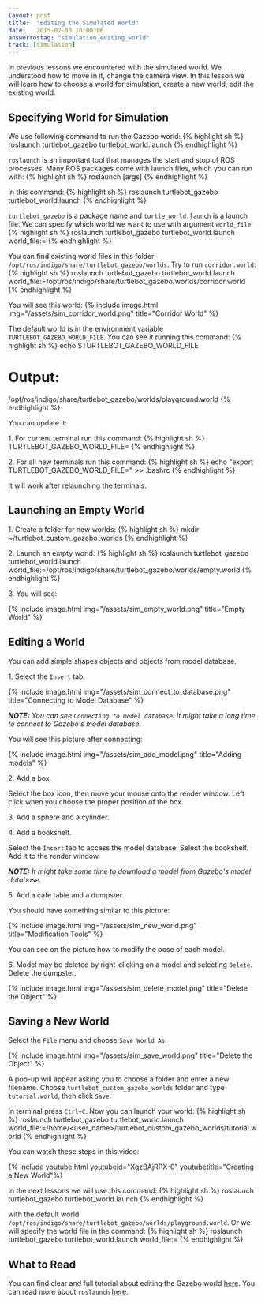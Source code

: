 ```yaml
---
layout: post
title:  "Editing the Simulated World"
date:   2015-02-03 10:00:06
answerrostag: "simulation_editing_world"
track: [simulation]
---
```


In previous lessons we encountered with the simulated world. We understood how
to move in it, change the camera view. In this lesson we will learn how to choose
a world for simulation, create a new world, edit the existing world.

## Specifying World for Simulation

We use following command to run the Gazebo world:
{% highlight sh %}
roslaunch turtlebot_gazebo turtlebot_world.launch
{% endhighlight %}

`roslaunch` is an important tool that manages the start and stop of ROS processes.
Many ROS packages come with launch files, which you can run with:
{% highlight sh %}
roslaunch <package-name> <launch-filename> [args]
{% endhighlight %}

In this command:
{% highlight sh %}
roslaunch turtlebot_gazebo turtlebot_world.launch
{% endhighlight %}

`turtlebot_gazebo` is a package name and `turtle_world.launch` is a launch file.
We can specify which world we want to use with argument `world_file`:
{% highlight sh %}
roslaunch turtlebot_gazebo turtlebot_world.launch world_file:=<full path to the world file>
{% endhighlight %}

You can find existing world files in this folder `/opt/ros/indigo/share/turtlebot_gazebo/worlds`.
Try to run `corridor.world`:
{% highlight sh %}
roslaunch turtlebot_gazebo turtlebot_world.launch world_file:=/opt/ros/indigo/share/turtlebot_gazebo/worlds/corridor.world
{% endhighlight %}

You will see this world:
{% include image.html img="/assets/sim_corridor_world.png" title="Corridor World" %}

The default world is in the environment variable `TURTLEBOT_GAZEBO_WORLD_FILE`.
You can see it running this command:
{% highlight sh %}
echo $TURTLEBOT_GAZEBO_WORLD_FILE
# Output:
/opt/ros/indigo/share/turtlebot_gazebo/worlds/playground.world
{% endhighlight %}

You can update it:

1\. For current terminal run this command:
{% highlight sh %}
TURTLEBOT_GAZEBO_WORLD_FILE=<full path to the world file>
{% endhighlight %}

2\. For all new terminals run this command:
{% highlight sh %}
echo "export TURTLEBOT_GAZEBO_WORLD_FILE=<full path to the world file>" >> .bashrc
{% endhighlight %}

It will work after relaunching the terminals.

## Launching an Empty World

1\. Create a folder for new worlds:
{% highlight sh %}
mkdir ~/turtlebot_custom_gazebo_worlds
{% endhighlight %}

2\. Launch an empty world:
{% highlight sh %}
roslaunch turtlebot_gazebo turtlebot_world.launch world_file:=/opt/ros/indigo/share/turtlebot_gazebo/worlds/empty.world
{% endhighlight %}

3\. You will see:

{% include image.html img="/assets/sim_empty_world.png" title="Empty World" %}

## Editing a World

You can add simple shapes objects and objects from model database.

1\. Select the `Insert` tab.

{% include image.html img="/assets/sim_connect_to_database.png" title="Connecting to Model Database" %}

***NOTE:*** *You can see `Connecting to model database`. It might take a long
time to connect to Gazebo's model database.*

You will see this picture after connecting:

{% include image.html img="/assets/sim_add_model.png" title="Adding models" %}

2\. Add a box.

Select the box icon, then move your mouse onto the render window. Left click
when you choose the proper position of the box.

3\. Add a sphere and a cylinder.

4\. Add a bookshelf.

Select the `Insert` tab to access the model database. Select the bookshelf. Add
it to the render window.

***NOTE:*** *It might take some time to download a model from Gazebo's model
database.*

5\. Add a cafe table and a dumpster.

You should have something similar to this picture:

{% include image.html img="/assets/sim_new_world.png" title="Modification Tools" %}

You can see on the picture how to modify the pose of each model.

6\. Model may be deleted by right-clicking on a model and selecting `Delete`.
Delete the dumpster.

{% include image.html img="/assets/sim_delete_model.png" title="Delete the Object" %}

## Saving a New World

Select the `File` menu and choose `Save World As`.

{% include image.html img="/assets/sim_save_world.png" title="Delete the Object" %}

A pop-up will appear asking you to choose a folder and enter a new filename.
Choose `turtlebot_custom_gazebo_worlds` folder and type `tutorial.world`, then
click `Save`.

In terminal press `Ctrl+C`. Now you can launch your world:
{% highlight sh %}
roslaunch turtlebot_gazebo turtlebot_world.launch world_file:=/home/<user_name>/turtlebot_custom_gazebo_worlds/tutorial.world
{% endhighlight %}

You can watch these steps in this video:

{% include youtube.html youtubeid="XqzBAjRPX-0" youtubetitle="Creating a New World"%}

In the next lessons we will use this command:
{% highlight sh %}
roslaunch turtlebot_gazebo turtlebot_world.launch
{% endhighlight %}

with the default world `/opt/ros/indigo/share/turtlebot_gazebo/worlds/playground.world`.
Or we will specify the world file in the command:
{% highlight sh %}
roslaunch turtlebot_gazebo turtlebot_world.launch world_file:=<full path to the world file>
{% endhighlight %}

## What to Read

You can find clear and full tutorial about editing the Gazebo world
[here](http://gazebosim.org/tutorials?tut=build_world&cat=build_world). You can
read more about `roslaunch` [here](http://wiki.ros.org/roslaunch).
